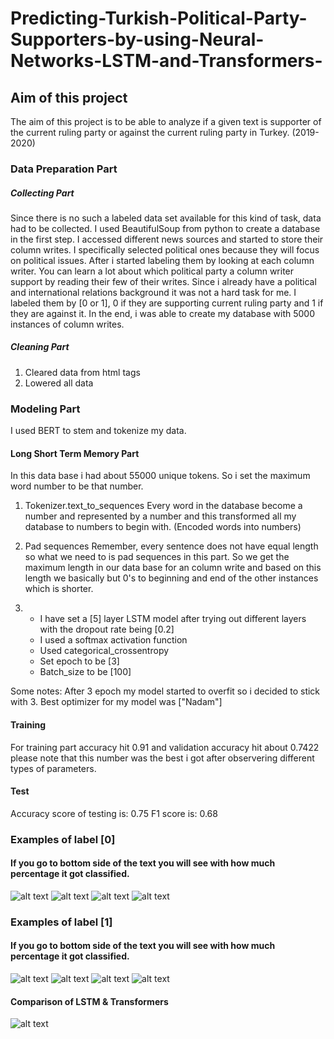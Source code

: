# Predicting-Turkish-Political-Party-Supporters-by-using-Neural-Networks-LSTM-and-Transformers-
## Aim of this project

The aim of this project is to be able to analyze if a given text is supporter of the current ruling party or against the current ruling party in Turkey. (2019-2020)

### Data Preparation Part
##### Collecting Part

Since there is no such a labeled data set available for this kind of task, data had to be collected. I used BeautifulSoup from python to create a database in the first step.
I accessed different news sources and started to store their column writes. I specifically selected political ones because they will focus on political issues. After i started labeling them by looking at each column writer. You can learn a lot about which political party a column writer support by reading their few of their writes. Since i already have a political and international relations background it was not a hard task for me. I labeled them by [0 or 1], 0 if they are supporting current ruling party and 1 if they are against it. In the end, i was able to create my database with 5000 instances of column writes. 

##### Cleaning Part

1) Cleared data from html tags 
2) Lowered all data

### Modeling Part

I used BERT to stem and tokenize my data.

#### Long Short Term Memory Part

In this data base i had about 55000 unique tokens. So i set the maximum word number to be that number.

1) Tokenizer.text_to_sequences
 Every word in the database become a number and represented by a number and this transformed all my database to numbers to begin with. (Encoded words into numbers)

2) Pad sequences
  Remember, every sentence does not have equal length so what we need to is pad sequences in this part.
So we get the maximum length in our data base for an column write and based on this length we basically but 0's to beginning and end of the      other instances which is shorter. 
 

3) - I have set a [5] layer LSTM model after trying out different layers with the dropout rate being [0.2]
   - I used a softmax activation function
   - Used categorical_crossentropy
   - Set epoch to be [3]
   - Batch_size to be [100]
   
Some notes: After 3 epoch my model started to overfit so i decided to stick with 3. Best optimizer for my model was ["Nadam"]

#### Training

For training part accuracy hit 0.91 and validation accuracy hit about 0.7422 please note that this number was the best i got after observering different types of parameters.

#### Test

Accuracy score of testing is: 0.75
F1 score is: 0.68

### Examples of label [0]
#### If you go to bottom side of the text you will see with how much percentage it got classified.
![alt text](https://i.imgur.com/ZPRZr44.jpg)
![alt text](https://i.imgur.com/cUJ2UOf.png)
![alt text](https://i.imgur.com/fqpsgzH.jpg)
![alt text](https://i.imgur.com/MJumxkT.png)

### Examples of label [1]
#### If you go to bottom side of the text you will see with how much percentage it got classified.
![alt text](https://i.imgur.com/hG8Bs4g.png)
![alt text](https://i.imgur.com/ksXNsQF.png)
![alt text](https://i.imgur.com/OiaZtVR.png)
![alt text](https://i.imgur.com/V8zxot6.png)

#### Comparison of LSTM & Transformers
![alt text](https://i.imgur.com/GrMgeg8.png)
